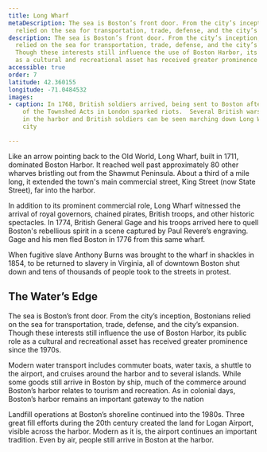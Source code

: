 ```yaml
---
title: Long Wharf
metaDescription: The sea is Boston’s front door. From the city’s inception, Bostonians
  relied on the sea for transportation, trade, defense, and the city’s expansion.
description: The sea is Boston’s front door. From the city’s inception, Bostonians
  relied on the sea for transportation, trade, defense, and the city’s expansion.
  Though these interests still influence the use of Boston Harbor, its public role
  as a cultural and recreational asset has received greater prominence since the 1970s.
accessible: true
order: 7
latitude: 42.360155
longitude: -71.0484532
images:
- caption: In 1768, British soldiers arrived, being sent to Boston after the passage
    of the Townshed Acts in London sparked riots.  Several British warships are shown
    in the harbor and British soldiers can be seen marching down Long Wharf into the
    city

---
```

Like an arrow pointing back to the Old World, Long Wharf, built in 1711, dominated Boston Harbor. It reached well past approximately 80 other wharves bristling out from the Shawmut Peninsula. About a third of a mile long, it extended the town's main commercial street, King Street (now State Street), far into the harbor.

In addition to its prominent commercial role, Long Wharf witnessed the arrival of royal governors, chained pirates, British troops, and other historic spectacles. In 1774, British General Gage and his troops arrived here to quell Boston's rebellious spirit in a scene captured by Paul Revere’s engraving. Gage and his men fled Boston in 1776 from this same wharf.

When fugitive slave Anthony Burns was brought to the wharf in shackles in 1854, to be returned to slavery in Virginia, all of downtown Boston shut down and tens of thousands of people took to the streets in protest.

## The Water’s Edge

The sea is Boston’s front door. From the city’s inception, Bostonians relied on the sea for transportation, trade, defense, and the city’s expansion. Though these interests still influence the use of Boston Harbor, its public role as a cultural and recreational asset has received greater prominence since the 1970s.

Modern water transport includes commuter boats, water taxis, a shuttle to the airport, and cruises around the harbor and to several islands. While some goods still arrive in Boston by ship, much of the commerce around Boston’s harbor relates to tourism and recreation. As in colonial days, Boston’s harbor remains an important gateway to the nation

Landfill operations at Boston’s shoreline continued into the 1980s. Three great fill efforts during the 20th century created the land for Logan Airport, visible across the harbor. Modern as it is, the airport continues an important tradition. Even by air, people still arrive in Boston at the harbor.